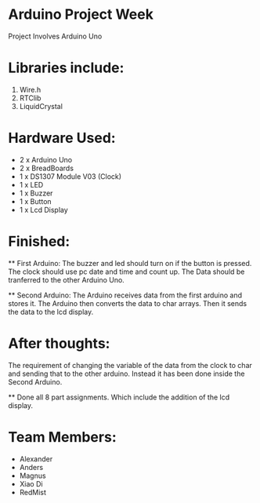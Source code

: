 # Arduino Project Week

Project Involves Arduino Uno

# Libraries include:
  1. Wire.h
  2. RTClib
  3. LiquidCrystal
  
# Hardware Used:
  - 2 x Arduino Uno 
  - 2 x BreadBoards
  - 1 x DS1307 Module V03 (Clock)
  - 1 x LED 
  - 1 x Buzzer
  - 1 x Button
  - 1 x Lcd Display
 
# Finished: 
  ** First Arduino:
    The buzzer and led should turn on if the button is pressed.
    The clock should use pc date and time and count up.
    The Data should be tranferred to the other Arduino Uno.
    
  ** Second Arduino:
    The Arduino receives data from the first arduino and stores it.
    The Arduino then converts the data to char arrays.
    Then it sends the data to the lcd display.
    
# After thoughts: 
  The requirement of changing the variable of the data from the clock to char and sending that to the other arduino.
  Instead it has been done inside the Second Arduino.
  
** Done all 8 part assignments. 
Which include the addition of the lcd display.


# Team Members: 
  - Alexander
  - Anders
  - Magnus
  - Xiao Di
  - RedMist
